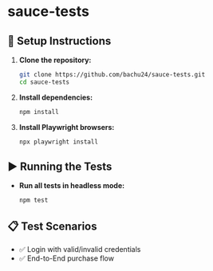 # sauce-tests

## 🚀 Setup Instructions

1. **Clone the repository:**
   ```bash
   git clone https://github.com/bachu24/sauce-tests.git
   cd sauce-tests
   ```

2. **Install dependencies:**
   ```bash
   npm install
   ```

3. **Install Playwright browsers:**
   ```bash
   npx playwright install
   ```

## ▶️ Running the Tests

- **Run all tests in headless mode:**
  ```bash
  npm test
  ```

## 📋 Test Scenarios
- ✅ Login with valid/invalid credentials
- ✅ End-to-End purchase flow
